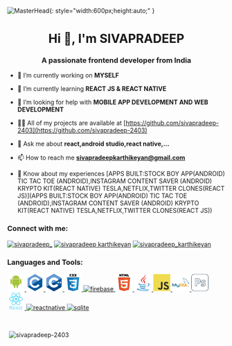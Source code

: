 ![MasterHead](https://camo.githubusercontent.com/2366b34bb903c09617990fb5fff4622f3e941349e846ddb7e73df872a9d21233/68747470733a2f2f63646e2e6472696262626c652e636f6d2f75736572732f3733303730332f73637265656e73686f74732f363538313234332f6176656e746f2e676966){: style="width:600px;height:auto;" }


<h1 align="center">Hi 👋, I'm SIVAPRADEEP</h1>
<h3 align="center">A passionate frontend developer from India</h3>

- 🔭 I’m currently working on **MYSELF**

- 🌱 I’m currently learning **REACT JS & REACT NATIVE**

- 🤝 I’m looking for help with **MOBILE APP DEVELOPMENT AND WEB DEVELOPMENT**

- 👨‍💻 All of my projects are available at [https://github.com/sivapradeep-2403](https://github.com/sivapradeep-2403)

- 💬 Ask me about **react,android studio,react native,...**

- 📫 How to reach me **sivapradeepkarthikeyan@gmail.com**

- 📄 Know about my experiences [APPS BUILT:STOCK BOY APP(ANDROID) TIC TAC TOE (ANDROID),INSTAGRAM CONTENT SAVER (ANDROID) KRYPTO KIT(REACT NATIVE) TESLA,NETFLIX,TWITTER CLONES(REACT JS)](APPS BUILT:STOCK BOY APP(ANDROID) TIC TAC TOE (ANDROID),INSTAGRAM CONTENT SAVER (ANDROID) KRYPTO KIT(REACT NATIVE) TESLA,NETFLIX,TWITTER CLONES(REACT JS))

<h3 align="left">Connect with me:</h3>
<p align="left">
<a href="https://twitter.com/sivapradeep_" target="blank"><img align="center" src="https://raw.githubusercontent.com/rahuldkjain/github-profile-readme-generator/master/src/images/icons/Social/twitter.svg" alt="sivapradeep_" height="30" width="40" /></a>
<a href="https://linkedin.com/in/sivapradeep karthikeyan" target="blank"><img align="center" src="https://raw.githubusercontent.com/rahuldkjain/github-profile-readme-generator/master/src/images/icons/Social/linked-in-alt.svg" alt="sivapradeep karthikeyan" height="30" width="40" /></a>
<a href="https://instagram.com/sivapradeep_karthikeyan" target="blank"><img align="center" src="https://raw.githubusercontent.com/rahuldkjain/github-profile-readme-generator/master/src/images/icons/Social/instagram.svg" alt="sivapradeep_karthikeyan" height="30" width="40" /></a>
</p>

<h3 align="left">Languages and Tools:</h3>
<p align="left"> <a href="https://developer.android.com" target="_blank" rel="noreferrer"> <img src="https://raw.githubusercontent.com/devicons/devicon/master/icons/android/android-original-wordmark.svg" alt="android" width="40" height="40"/> </a> <a href="https://www.cprogramming.com/" target="_blank" rel="noreferrer"> <img src="https://raw.githubusercontent.com/devicons/devicon/master/icons/c/c-original.svg" alt="c" width="40" height="40"/> </a> <a href="https://www.w3schools.com/cpp/" target="_blank" rel="noreferrer"> <img src="https://raw.githubusercontent.com/devicons/devicon/master/icons/cplusplus/cplusplus-original.svg" alt="cplusplus" width="40" height="40"/> </a> <a href="https://www.w3schools.com/css/" target="_blank" rel="noreferrer"> <img src="https://raw.githubusercontent.com/devicons/devicon/master/icons/css3/css3-original-wordmark.svg" alt="css3" width="40" height="40"/> </a> <a href="https://firebase.google.com/" target="_blank" rel="noreferrer"> <img src="https://www.vectorlogo.zone/logos/firebase/firebase-icon.svg" alt="firebase" width="40" height="40"/> </a> <a href="https://www.w3.org/html/" target="_blank" rel="noreferrer"> <img src="https://raw.githubusercontent.com/devicons/devicon/master/icons/html5/html5-original-wordmark.svg" alt="html5" width="40" height="40"/> </a> <a href="https://www.java.com" target="_blank" rel="noreferrer"> <img src="https://raw.githubusercontent.com/devicons/devicon/master/icons/java/java-original.svg" alt="java" width="40" height="40"/> </a> <a href="https://developer.mozilla.org/en-US/docs/Web/JavaScript" target="_blank" rel="noreferrer"> <img src="https://raw.githubusercontent.com/devicons/devicon/master/icons/javascript/javascript-original.svg" alt="javascript" width="40" height="40"/> </a> <a href="https://www.mysql.com/" target="_blank" rel="noreferrer"> <img src="https://raw.githubusercontent.com/devicons/devicon/master/icons/mysql/mysql-original-wordmark.svg" alt="mysql" width="40" height="40"/> </a> <a href="https://www.photoshop.com/en" target="_blank" rel="noreferrer"> <img src="https://raw.githubusercontent.com/devicons/devicon/master/icons/photoshop/photoshop-line.svg" alt="photoshop" width="40" height="40"/> </a> <a href="https://reactjs.org/" target="_blank" rel="noreferrer"> <img src="https://raw.githubusercontent.com/devicons/devicon/master/icons/react/react-original-wordmark.svg" alt="react" width="40" height="40"/> </a> <a href="https://reactnative.dev/" target="_blank" rel="noreferrer"> <img src="https://reactnative.dev/img/header_logo.svg" alt="reactnative" width="40" height="40"/> </a> <a href="https://www.sqlite.org/" target="_blank" rel="noreferrer"> <img src="https://www.vectorlogo.zone/logos/sqlite/sqlite-icon.svg" alt="sqlite" width="40" height="40"/> </a> </p>


<br/>

<p>&nbsp;<img align="center" src="https://github-readme-stats.vercel.app/api?username=sivapradeep-2403&show_icons=true&locale=en" alt="sivapradeep-2403" /></p>
